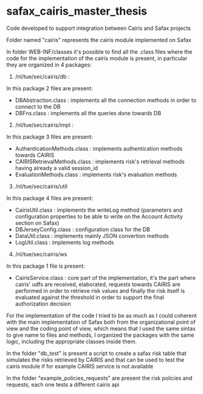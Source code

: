 # safax_cairis_master_thesis
Code developed to support integration between Cairis and Safax projects

Folder named "cairis" represents the cairis module implemented on Safax

In folder WEB-INF/classes it's possible to find all the .class files where the code for the implementation of the cairis module is present, in particular they are organized in 4 packages:


1) /nl/tue/sec/cairis/db  :  

In this package 2 files are present:
- DBAbstraction.class  : implements all the connection methods in order to connect to the DB
- DBFns.class  : implements all the queries done towards DB


2) /nl/tue/sec/cairis/impl :

In this package 3 files are present:
- AuthenticationMethods.class : implements authentication methods towards CAIRIS
- CAIRISRetrievalMethods.class : implements risk's retrieval methods having already a valid session_id
- EvaluationMethods.class : implements risk's evaluation methods


3) /nl/tue/sec/cairis/util

In this package 4 files are present:
- CairisUtil.class  : implements the writeLog method (parameters and configuration properties to be able to write on the Account Activity                            section on Safax)
- DBJerseyConfig.class  :  configuration class for the DB
- DataUtil.class  : implements mainly JSON convertion methods
- LogUtil.class  : implements log methods


4) /nl/tue/sec/cairis/ws

In this package 1 file is present:
- CairisService.class  : core part of the implementation, it's the part where cairis' udfs are received, elaborated, requests towards CAIRIS are performed in order to retrieve risk values and finally the risk itself is evaluated against the threshold in order to support the final authorization decision

For the implementation of the code I tried to be as much as I could coherent with the main implementation of Safax both from the organizational point of view and the coding point of view, which means that I used the same sintax to give name to files and methods, I organized the packages with the same logic, including the appropriate classes inside them.

In the folder "db_test" is present a script to create a safax risk table that simulates the risks retrieved by CAIRIS and that can be used to test the cairis module if for example CAIRIS service is not available

In the folder "example_policies_requests" are present the risk policies and requests, each one tests a different cairis api
